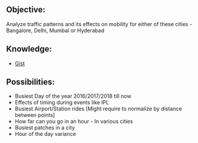 






Objective:
------

Analyze traffic patterns and its effects on mobility for either of these cities - Bangalore, Delhi, Mumbai or Hyderabad

Knowledge: 
------

- [Gist](https://gist.github.com/apoorv74/7335567c375db67095e614997ee0eed3)



Possibilities:
------

- Busiest Day of the year 2016/2017/2018 till now
- Effects of timing during events like IPL
- Busiest Airport/Station rides [Might require to normalize by distance between points]
- How far can you go in an hour - In various cities
- Busiest patches in a city
- Hour of the day variance
